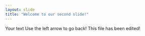 ```yaml
---
layout: slide
title: "Welcome to our second slide!"
---
```

Your text
Use the left arrow to go back!
This file has been edited!
